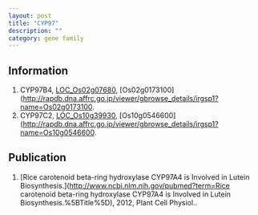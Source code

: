 ```yaml
---
layout: post
title: "CYP97"
description: ""
category: gene family
---
```


## Information
1. CYP97B4, [LOC_Os02g07680](http://rice.plantbiology.msu.edu/cgi-bin/ORF_infopage.cgi?orf=LOC_Os02g07680), [Os02g0173100](http://rapdb.dna.affrc.go.jp/viewer/gbrowse_details/irgsp1?name=Os02g0173100.
2. CYP97C2, [LOC_Os10g39930](http://rice.plantbiology.msu.edu/cgi-bin/ORF_infopage.cgi?orf=LOC_Os10g39930), [Os10g0546600](http://rapdb.dna.affrc.go.jp/viewer/gbrowse_details/irgsp1?name=Os10g0546600.

## Publication
1. [Rice carotenoid beta-ring hydroxylase CYP97A4 is Involved in Lutein Biosynthesis.](http://www.ncbi.nlm.nih.gov/pubmed?term=Rice carotenoid beta-ring hydroxylase CYP97A4 is Involved in Lutein Biosynthesis.%5BTitle%5D), 2012, Plant Cell Physiol..


